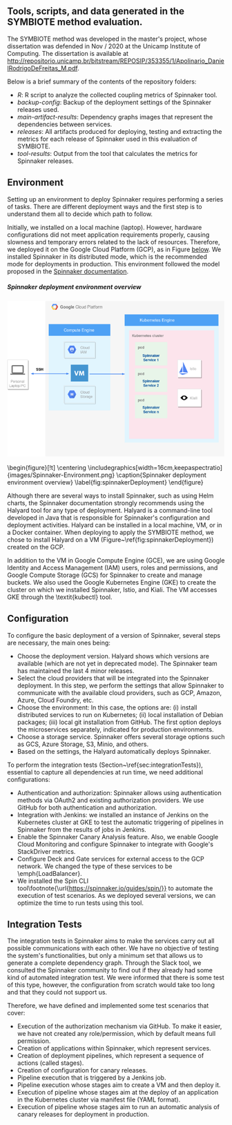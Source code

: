 
## Tools, scripts, and data generated in the SYMBIOTE method evaluation.
The SYMBIOTE method was developed in the master's project, whose dissertation was defended in Nov / 2020 at the Unicamp Institute of Computing. The dissertation is available at http://repositorio.unicamp.br/bitstream/REPOSIP/353355/1/Apolinario_DanielRodrigoDeFreitas_M.pdf.

Below is a brief summary of the contents of the repository folders:

* *R*: R script to analyze the collected coupling metrics of Spinnaker tool.
* *backup-config*: Backup of the deployment settings of the Spinnaker releases used.
* *main-artifact-results*: Dependency graphs images that represent the dependencies between services.
* *releases*: All artifacts produced for deploying, testing and extracting the metrics for each release of Spinnaker used in this evaluation of SYMBIOTE.
* *tool-results*: Output from the tool that calculates the metrics for Spinnaker releases.

## Environment

Setting up an environment to deploy Spinnaker requires performing a series of tasks. There are different deployment ways and the first step is to understand them all to decide which path to follow. 

Initially, we installed on a local machine (laptop). However, hardware configurations did not meet application requirements properly, causing slowness and temporary errors related to the lack of resources. Therefore, we deployed it on the Google Cloud Platform (GCP), as in Figure [below](#spinnaker-deployment-environment-overview). We installed Spinnaker in its distributed mode, which is the recommended mode for deployments in production. This environment followed the model proposed in the [Spinnaker documentation](https://spinnaker.io/setup/quickstart/halyard-gke/).

##### Spinnaker deployment environment overview

![Spinnaker Deployment Environment](Spinnaker-Environment.png) 

\begin{figure}[!t]
    \centering
    \includegraphics[width=16cm,keepaspectratio]{images/Spinnaker-Environment.png}
\caption{Spinnaker deployment environment overview}
\label{fig:spinnakerDeployment}
\end{figure}

Although there are several ways to install Spinnaker, such as using Helm charts, the Spinnaker documentation strongly recommends using the Halyard tool for any type of deployment. Halyard is a command-line tool developed in Java that is responsible for Spinnaker's configuration and deployment activities. Halyard can be installed in a local machine, VM, or in a Docker container. When deploying to apply the SYMBIOTE method, we chose to install Halyard on a VM (Figure~\ref{fig:spinnakerDeployment}) created on the GCP. 

In addition to the VM in Google Compute Engine (GCE), we are using Google Identity and Access Management (IAM) users, roles and permissions, and Google Compute Storage (GCS) for Spinnaker to create and manage buckets. We also used the Google Kubernetes Engine (GKE) to create the cluster on which we installed Spinnaker, Istio, and Kiali. The VM accesses GKE through the \textit{kubectl} tool.

## Configuration

To configure the basic deployment of a version of Spinnaker, several steps are necessary, the main ones being:
* Choose the deployment version. Halyard shows which versions are available (which are not yet in deprecated mode). The Spinnaker team has maintained the last 4 minor releases.
* Select the cloud providers that will be integrated into the Spinnaker deployment. In this step, we perform the settings that allow Spinnaker to communicate with the available cloud providers, such as GCP, Amazon, Azure, Cloud Foundry, etc. 
* Choose the environment: In this case, the options are: (i) install distributed services to run on Kubernetes; (ii) local installation of Debian packages; (iii) local git installation from GitHub. The first option deploys the microservices separately, indicated for production environments.
* Choose a storage service. Spinnaker offers several storage options such as GCS, Azure Storage, S3, Minio, and others.
* Based on the settings, the Halyard automatically deploys Spinnaker.


To perform the integration tests (Section~\ref{sec:integrationTests}), essential to capture all dependencies at run time, we need additional configurations:
* Authentication and authorization: Spinnaker allows using authentication methods via OAuth2 and existing authorization providers. We use GitHub for both authentication and authorization.
* Integration with Jenkins: we installed an instance of Jenkins on the Kubernetes cluster at GKE to test the automatic triggering of pipelines in Spinnaker from the results of jobs in Jenkins.
* Enable the Spinnaker Canary Analysis feature. Also, we enable Google Cloud Monitoring and configure Spinnaker to integrate with Google's StackDriver metrics.
* Configure Deck and Gate services for external access to the GCP network. We changed the type of these services to be \emph{LoadBalancer}.
* We installed the Spin CLI tool\footnote{\url{https://spinnaker.io/guides/spin/}} to automate the execution of test scenarios. As we deployed several versions, we can optimize the time to run tests using this tool.

## Integration Tests

The integration tests in Spinnaker aims to make the services carry out all possible communications with each other. We have no objective of testing the system's functionalities, but only a minimum set that allows us to generate a complete dependency graph. Through the Slack tool, we consulted the Spinnaker community to find out if they already had some kind of automated integration test. We were informed that there is some test of this type, however, the configuration from scratch would take too long and that they could not support us.

Therefore, we have defined and implemented some test scenarios that cover:
* Execution of the authorization mechanism via GitHub. To make it easier, we have not created any role/permission, which by default means full permission.
* Creation of applications within Spinnaker, which represent services.
* Creation of deployment pipelines, which represent a sequence of actions (called stages).
* Creation of configuration for canary releases.
* Pipeline execution that is triggered by a Jenkins job.
* Pipeline execution whose stages aim to create a VM and then deploy it.
* Execution of pipeline whose stages aim at the deploy of an application in the Kubernetes cluster via manifest file (YAML format).
* Execution of pipeline whose stages aim to run an automatic analysis of canary releases for deployment in production.

